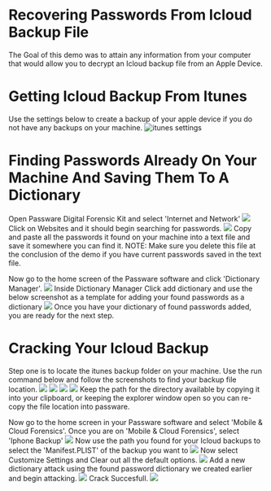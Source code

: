 # Recovering Passwords From Icloud Backup File

The Goal of this demo was to attain any information from your computer that would allow you to decrypt an Icloud backup file from an Apple Device.

# Getting Icloud Backup From Itunes
Use the settings below to create a backup of your apple device if you do not have any backups on your machine.
![itunes settings](./ItunesBackupSettings.PNG)

# Finding Passwords Already On Your Machine And Saving Them To A Dictionary
Open Passware Digital Forensic Kit and select 'Internet and Network'
![](Screenshots\findYourPasswords1.PNG)
Click on Websites and it should begin searching for passwords.
![](Screenshots\findYourPasswords2.PNG)
Copy and paste all the passwords it found on your machine into a text file and save it somewhere you can find it.
NOTE: Make sure you delete this file at the conclusion of the demo if you have current passwords saved in the text file.

Now go to the home screen of the Passware software and click 
'Dictionary Manager'.
![](Screenshots\findYourPasswords3.PNG)
Inside Dictionary Manager Click add dictionary and use the below screenshot as a template for adding your found passwords as a dictionary
![](Screenshots\findYourPasswords4.PNG)
Once you have your dictionary of found passwords added, you are ready for the next step.

# Cracking Your Icloud Backup
Step one is to locate the itunes backup folder on your machine. Use the run command below and follow the screenshots to find your backup file location.
![](Screenshots\runCommandItunesBackupFolder.PNG)
![](Screenshots\backupFolder1.PNG)
![](Screenshots\backupFolder2.PNG)
![](Screenshots\backupFolder3.PNG)
Keep the path for the directory available by copying it into your clipboard, or keeping the explorer window open so you can re-copy the file location into passware.

Now go to the home screen in your Passware software and select 'Mobile & Cloud Forensics'.
Once you are on 'Mobile & Cloud Forensics', select 'Iphone Backup'
![](Screenshots\iphoneBackup1.PNG)
Now use the path you found for your Icloud backups to select the 'Manifest.PLIST' of the backup you want to
![](Screenshots\iphoneBackup2.PNG)
Now select Customize Settings and Clear out all the default options.
![](Screenshots\crackSettings.PNG)
Add a new dictionary attack using the found password dictionary we created earlier and begin attacking.
![](Screenshots\iphoneBackup3.PNG)
Crack Succesfull.
![](Screenshots\pwCracked.PNG)
~~~~